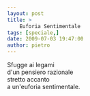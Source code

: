 ```yaml
---
layout: post
title: >
    Euforia Sentimentale
tags: [speciale,]
date: 2009-07-03 19:47:00
author: pietro
---
```

Sfugge ai legami<br/>d'un pensiero razionale<br/>stretto accanto<br/>a un'euforia sentimentale.
